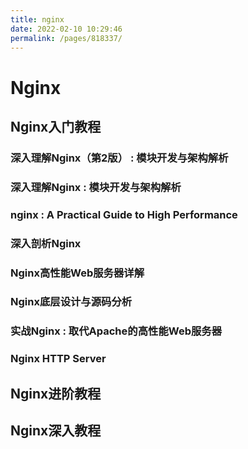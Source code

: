 ```yaml
---
title: nginx
date: 2022-02-10 10:29:46
permalink: /pages/818337/
---
```



# Nginx

## Nginx入门教程

### 深入理解Nginx（第2版） : 模块开发与架构解析
### 深入理解Nginx : 模块开发与架构解析
### nginx : A Practical Guide to High Performance
### 深入剖析Nginx
### Nginx高性能Web服务器详解
### Nginx底层设计与源码分析
### 实战Nginx : 取代Apache的高性能Web服务器
### Nginx HTTP Server

## Nginx进阶教程

## Nginx深入教程